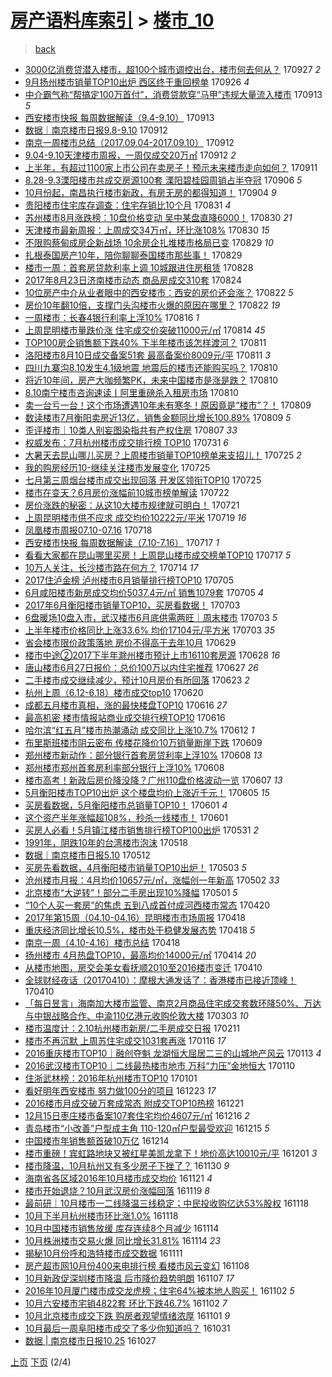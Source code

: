 [房产语料库索引](../../README.md)  > [楼市_10](楼市_10.md)
====
> [back](../README.md)

- [3000亿消费贷潜入楼市，超100个城市调控出台，楼市何去何从？](http://jkwz.applinzi.com/ittc/7017959460960732176.html#3000%E4%BA%BF%E6%B6%88%E8%B4%B9%E8%B4%B7%E6%BD%9C%E5%85%A5%E6%A5%BC%E5%B8%82%EF%BC%8C%E8%B6%85100%E4%B8%AA%E5%9F%8E%E5%B8%82%E8%B0%83%E6%8E%A7%E5%87%BA%E5%8F%B0%EF%BC%8C%E6%A5%BC%E5%B8%82%E4%BD%95%E5%8E%BB%E4%BD%95%E4%BB%8E%EF%BC%9F) 170927 *2* 
- [9月扬州楼市销量TOP10出炉 西区终于重回榜单](http://jkwz.applinzi.com/ittc/7017619188154369041.html#9%E6%9C%88%E6%89%AC%E5%B7%9E%E6%A5%BC%E5%B8%82%E9%94%80%E9%87%8FTOP10%E5%87%BA%E7%82%89+%E8%A5%BF%E5%8C%BA%E7%BB%88%E4%BA%8E%E9%87%8D%E5%9B%9E%E6%A6%9C%E5%8D%95) 170926 *4* 
- [中介霸气称“帮搞定100万首付”，消费贷款穿“马甲”违规大量流入楼市](http://jkwz.applinzi.com/ittc/7012836473265718288.html#%E4%B8%AD%E4%BB%8B%E9%9C%B8%E6%B0%94%E7%A7%B0%E2%80%9C%E5%B8%AE%E6%90%9E%E5%AE%9A100%E4%B8%87%E9%A6%96%E4%BB%98%E2%80%9D%EF%BC%8C%E6%B6%88%E8%B4%B9%E8%B4%B7%E6%AC%BE%E7%A9%BF%E2%80%9C%E9%A9%AC%E7%94%B2%E2%80%9D%E8%BF%9D%E8%A7%84%E5%A4%A7%E9%87%8F%E6%B5%81%E5%85%A5%E6%A5%BC%E5%B8%82) 170913 *5* 
- [西安楼市快报 每周数据解读（9.4-9.10）](http://jkwz.applinzi.com/ittc/7012740420776493840.html#%E8%A5%BF%E5%AE%89%E6%A5%BC%E5%B8%82%E5%BF%AB%E6%8A%A5+%E6%AF%8F%E5%91%A8%E6%95%B0%E6%8D%AE%E8%A7%A3%E8%AF%BB%EF%BC%889.4-9.10%EF%BC%89) 170913  
- [数据｜南京楼市日报9.8-9.10](http://jkwz.applinzi.com/ittc/7012409647783478288.html#%E6%95%B0%E6%8D%AE%EF%BD%9C%E5%8D%97%E4%BA%AC%E6%A5%BC%E5%B8%82%E6%97%A5%E6%8A%A59.8-9.10) 170912  
- [南京一周楼市总结（2017.09.04-2017.09.10）](http://jkwz.applinzi.com/ittc/7012407309601604625.html#%E5%8D%97%E4%BA%AC%E4%B8%80%E5%91%A8%E6%A5%BC%E5%B8%82%E6%80%BB%E7%BB%93%EF%BC%882017.09.04-2017.09.10%EF%BC%89) 170912  
- [9.04-9.10天津楼市周报，一周仅成交20万㎡](http://jkwz.applinzi.com/ittc/7012369078138962961.html#9.04-9.10%E5%A4%A9%E6%B4%A5%E6%A5%BC%E5%B8%82%E5%91%A8%E6%8A%A5%EF%BC%8C%E4%B8%80%E5%91%A8%E4%BB%85%E6%88%90%E4%BA%A420%E4%B8%87%E3%8E%A1) 170912 *2* 
- [上半年，有超过1100家上市公司在卖房子！预示未来楼市走向如何？](http://jkwz.applinzi.com/ittc/7012054445259752465.html#%E4%B8%8A%E5%8D%8A%E5%B9%B4%EF%BC%8C%E6%9C%89%E8%B6%85%E8%BF%871100%E5%AE%B6%E4%B8%8A%E5%B8%82%E5%85%AC%E5%8F%B8%E5%9C%A8%E5%8D%96%E6%88%BF%E5%AD%90%EF%BC%81%E9%A2%84%E7%A4%BA%E6%9C%AA%E6%9D%A5%E6%A5%BC%E5%B8%82%E8%B5%B0%E5%90%91%E5%A6%82%E4%BD%95%EF%BC%9F) 170911  
- [8.28-9.3溧阳楼市共成交房源100套 溧阳碧桂园周销占半夺冠](http://jkwz.applinzi.com/ittc/7010197235789464592.html#8.28-9.3%E6%BA%A7%E9%98%B3%E6%A5%BC%E5%B8%82%E5%85%B1%E6%88%90%E4%BA%A4%E6%88%BF%E6%BA%90100%E5%A5%97+%E6%BA%A7%E9%98%B3%E7%A2%A7%E6%A1%82%E5%9B%AD%E5%91%A8%E9%94%80%E5%8D%A0%E5%8D%8A%E5%A4%BA%E5%86%A0) 170906 *5* 
- [10月份起，南昌执行楼市新政，有房无房的都得知道！](http://jkwz.applinzi.com/ittc/7009466993030464529.html#10%E6%9C%88%E4%BB%BD%E8%B5%B7%EF%BC%8C%E5%8D%97%E6%98%8C%E6%89%A7%E8%A1%8C%E6%A5%BC%E5%B8%82%E6%96%B0%E6%94%BF%EF%BC%8C%E6%9C%89%E6%88%BF%E6%97%A0%E6%88%BF%E7%9A%84%E9%83%BD%E5%BE%97%E7%9F%A5%E9%81%93%EF%BC%81) 170904 *9* 
- [贵阳楼市住宅库存调查：住宅存销比10个月](http://jkwz.applinzi.com/ittc/7008014845558129681.html#%E8%B4%B5%E9%98%B3%E6%A5%BC%E5%B8%82%E4%BD%8F%E5%AE%85%E5%BA%93%E5%AD%98%E8%B0%83%E6%9F%A5%EF%BC%9A%E4%BD%8F%E5%AE%85%E5%AD%98%E9%94%80%E6%AF%9410%E4%B8%AA%E6%9C%88) 170831 *4* 
- [苏州楼市8月涨跌榜：10盘价格变动 吴中某盘直降6000！](http://jkwz.applinzi.com/ittc/7007601881780847632.html#%E8%8B%8F%E5%B7%9E%E6%A5%BC%E5%B8%828%E6%9C%88%E6%B6%A8%E8%B7%8C%E6%A6%9C%EF%BC%9A10%E7%9B%98%E4%BB%B7%E6%A0%BC%E5%8F%98%E5%8A%A8+%E5%90%B4%E4%B8%AD%E6%9F%90%E7%9B%98%E7%9B%B4%E9%99%8D6000%EF%BC%81) 170830 *21* 
- [天津楼市最新周报：上周成交34万㎡，环比涨108%](http://jkwz.applinzi.com/ittc/7007231234231763985.html#%E5%A4%A9%E6%B4%A5%E6%A5%BC%E5%B8%82%E6%9C%80%E6%96%B0%E5%91%A8%E6%8A%A5%EF%BC%9A%E4%B8%8A%E5%91%A8%E6%88%90%E4%BA%A434%E4%B8%87%E3%8E%A1%EF%BC%8C%E7%8E%AF%E6%AF%94%E6%B6%A8108%25) 170830 *15* 
- [不限购蔡甸成房企新战场 10余房企扎堆楼市格局已变](http://jkwz.applinzi.com/ittc/7007181222512690193.html#%E4%B8%8D%E9%99%90%E8%B4%AD%E8%94%A1%E7%94%B8%E6%88%90%E6%88%BF%E4%BC%81%E6%96%B0%E6%88%98%E5%9C%BA+10%E4%BD%99%E6%88%BF%E4%BC%81%E6%89%8E%E5%A0%86%E6%A5%BC%E5%B8%82%E6%A0%BC%E5%B1%80%E5%B7%B2%E5%8F%98) 170829 *10* 
- [扎根泰国房产10年，陪你聊聊泰国楼市那些事！](http://jkwz.applinzi.com/ittc/7007171636170851345.html#%E6%89%8E%E6%A0%B9%E6%B3%B0%E5%9B%BD%E6%88%BF%E4%BA%A710%E5%B9%B4%EF%BC%8C%E9%99%AA%E4%BD%A0%E8%81%8A%E8%81%8A%E6%B3%B0%E5%9B%BD%E6%A5%BC%E5%B8%82%E9%82%A3%E4%BA%9B%E4%BA%8B%EF%BC%81) 170829  
- [楼市一周：首套房贷款利率上调 10城跟进住房租赁](http://jkwz.applinzi.com/ittc/7006791008963281937.html#%E6%A5%BC%E5%B8%82%E4%B8%80%E5%91%A8%EF%BC%9A%E9%A6%96%E5%A5%97%E6%88%BF%E8%B4%B7%E6%AC%BE%E5%88%A9%E7%8E%87%E4%B8%8A%E8%B0%83+10%E5%9F%8E%E8%B7%9F%E8%BF%9B%E4%BD%8F%E6%88%BF%E7%A7%9F%E8%B5%81) 170828  
- [2017年8月23日济南楼市动态 商品房成交310套](http://jkwz.applinzi.com/ittc/7005311771538359313.html#2017%E5%B9%B48%E6%9C%8823%E6%97%A5%E6%B5%8E%E5%8D%97%E6%A5%BC%E5%B8%82%E5%8A%A8%E6%80%81+%E5%95%86%E5%93%81%E6%88%BF%E6%88%90%E4%BA%A4310%E5%A5%97) 170824  
- [10位房产中介从业者眼中的西安楼市：西安的房价还会涨？](http://jkwz.applinzi.com/ittc/7004631139892069393.html#10%E4%BD%8D%E6%88%BF%E4%BA%A7%E4%B8%AD%E4%BB%8B%E4%BB%8E%E4%B8%9A%E8%80%85%E7%9C%BC%E4%B8%AD%E7%9A%84%E8%A5%BF%E5%AE%89%E6%A5%BC%E5%B8%82%EF%BC%9A%E8%A5%BF%E5%AE%89%E7%9A%84%E6%88%BF%E4%BB%B7%E8%BF%98%E4%BC%9A%E6%B6%A8%EF%BC%9F) 170822 *5* 
- [房价10年翻10倍，支撑门头沟楼市火爆的原因在哪里？](http://jkwz.applinzi.com/ittc/7004591217743234065.html#%E6%88%BF%E4%BB%B710%E5%B9%B4%E7%BF%BB10%E5%80%8D%EF%BC%8C%E6%94%AF%E6%92%91%E9%97%A8%E5%A4%B4%E6%B2%9F%E6%A5%BC%E5%B8%82%E7%81%AB%E7%88%86%E7%9A%84%E5%8E%9F%E5%9B%A0%E5%9C%A8%E5%93%AA%E9%87%8C%EF%BC%9F) 170822 *19* 
- [一周楼市：长春4银行利率上浮10%](http://jkwz.applinzi.com/ittc/7002093018923140112.html#%E4%B8%80%E5%91%A8%E6%A5%BC%E5%B8%82%EF%BC%9A%E9%95%BF%E6%98%A54%E9%93%B6%E8%A1%8C%E5%88%A9%E7%8E%87%E4%B8%8A%E6%B5%AE10%25) 170816 *1* 
- [上周昆明楼市量跌价涨 住宅成交价突破11000元/㎡](http://jkwz.applinzi.com/ittc/7001715805967090704.html#%E4%B8%8A%E5%91%A8%E6%98%86%E6%98%8E%E6%A5%BC%E5%B8%82%E9%87%8F%E8%B7%8C%E4%BB%B7%E6%B6%A8+%E4%BD%8F%E5%AE%85%E6%88%90%E4%BA%A4%E4%BB%B7%E7%AA%81%E7%A0%B411000%E5%85%83%2F%E3%8E%A1) 170814 *45* 
- [TOP100房企销售额下跌40% 下半年楼市该怎样渡河？](http://jkwz.applinzi.com/ittc/7000553615264318480.html#TOP100%E6%88%BF%E4%BC%81%E9%94%80%E5%94%AE%E9%A2%9D%E4%B8%8B%E8%B7%8C40%25+%E4%B8%8B%E5%8D%8A%E5%B9%B4%E6%A5%BC%E5%B8%82%E8%AF%A5%E6%80%8E%E6%A0%B7%E6%B8%A1%E6%B2%B3%EF%BC%9F) 170811  
- [洛阳楼市8月10日成交备案51套 最高备案价8009元/平](http://jkwz.applinzi.com/ittc/7000488457406006288.html#%E6%B4%9B%E9%98%B3%E6%A5%BC%E5%B8%828%E6%9C%8810%E6%97%A5%E6%88%90%E4%BA%A4%E5%A4%87%E6%A1%8851%E5%A5%97+%E6%9C%80%E9%AB%98%E5%A4%87%E6%A1%88%E4%BB%B78009%E5%85%83%2F%E5%B9%B3) 170811 *3* 
- [四川九寨沟8.10发生4.1级地震 地震后的楼市还能购买吗？](http://jkwz.applinzi.com/ittc/7000241808066741264.html#%E5%9B%9B%E5%B7%9D%E4%B9%9D%E5%AF%A8%E6%B2%9F8.10%E5%8F%91%E7%94%9F4.1%E7%BA%A7%E5%9C%B0%E9%9C%87+%E5%9C%B0%E9%9C%87%E5%90%8E%E7%9A%84%E6%A5%BC%E5%B8%82%E8%BF%98%E8%83%BD%E8%B4%AD%E4%B9%B0%E5%90%97%EF%BC%9F) 170810  
- [将近10年间，房产大咖频繁PK，未来中国楼市是涨是跌？](http://jkwz.applinzi.com/ittc/7000240412651160593.html#%E5%B0%86%E8%BF%9110%E5%B9%B4%E9%97%B4%EF%BC%8C%E6%88%BF%E4%BA%A7%E5%A4%A7%E5%92%96%E9%A2%91%E7%B9%81PK%EF%BC%8C%E6%9C%AA%E6%9D%A5%E4%B8%AD%E5%9B%BD%E6%A5%BC%E5%B8%82%E6%98%AF%E6%B6%A8%E6%98%AF%E8%B7%8C%EF%BC%9F) 170810  
- [8.10南宁楼市咨询速读丨阿里重磅杀入租房市场](http://jkwz.applinzi.com/ittc/7000120710394283025.html#8.10%E5%8D%97%E5%AE%81%E6%A5%BC%E5%B8%82%E5%92%A8%E8%AF%A2%E9%80%9F%E8%AF%BB%E4%B8%A8%E9%98%BF%E9%87%8C%E9%87%8D%E7%A3%85%E6%9D%80%E5%85%A5%E7%A7%9F%E6%88%BF%E5%B8%82%E5%9C%BA) 170810  
- [卖一台亏一台！这个市场遭遇10年未有寒冬！原因竟是“楼市”？！](http://jkwz.applinzi.com/ittc/6999946945861518352.html#%E5%8D%96%E4%B8%80%E5%8F%B0%E4%BA%8F%E4%B8%80%E5%8F%B0%EF%BC%81%E8%BF%99%E4%B8%AA%E5%B8%82%E5%9C%BA%E9%81%AD%E9%81%8710%E5%B9%B4%E6%9C%AA%E6%9C%89%E5%AF%92%E5%86%AC%EF%BC%81%E5%8E%9F%E5%9B%A0%E7%AB%9F%E6%98%AF%E2%80%9C%E6%A5%BC%E5%B8%82%E2%80%9D%EF%BC%9F%EF%BC%81) 170809  
- [数读楼市7月衡阳卖房近13亿，销售金额同比增长100.89%](http://jkwz.applinzi.com/ittc/6999849833677194256.html#%E6%95%B0%E8%AF%BB%E6%A5%BC%E5%B8%827%E6%9C%88%E8%A1%A1%E9%98%B3%E5%8D%96%E6%88%BF%E8%BF%9113%E4%BA%BF%EF%BC%8C%E9%94%80%E5%94%AE%E9%87%91%E9%A2%9D%E5%90%8C%E6%AF%94%E5%A2%9E%E9%95%BF100.89%25) 170809 *5* 
- [歪评楼市｜10类人别妄图染指共有产权住房](http://jkwz.applinzi.com/ittc/6999018933431305233.html#%E6%AD%AA%E8%AF%84%E6%A5%BC%E5%B8%82%EF%BD%9C10%E7%B1%BB%E4%BA%BA%E5%88%AB%E5%A6%84%E5%9B%BE%E6%9F%93%E6%8C%87%E5%85%B1%E6%9C%89%E4%BA%A7%E6%9D%83%E4%BD%8F%E6%88%BF) 170807 *33* 
- [权威发布：7月杭州楼市成交排行榜 TOP10](http://jkwz.applinzi.com/ittc/6996584972805473297.html#%E6%9D%83%E5%A8%81%E5%8F%91%E5%B8%83%EF%BC%9A7%E6%9C%88%E6%9D%AD%E5%B7%9E%E6%A5%BC%E5%B8%82%E6%88%90%E4%BA%A4%E6%8E%92%E8%A1%8C%E6%A6%9C+TOP10) 170731 *6* 
- [大暑天去昆山哪儿买房？上周楼市销量TOP10榜单来支招儿！](http://jkwz.applinzi.com/ittc/6994267571652920336.html#%E5%A4%A7%E6%9A%91%E5%A4%A9%E5%8E%BB%E6%98%86%E5%B1%B1%E5%93%AA%E5%84%BF%E4%B9%B0%E6%88%BF%EF%BC%9F%E4%B8%8A%E5%91%A8%E6%A5%BC%E5%B8%82%E9%94%80%E9%87%8FTOP10%E6%A6%9C%E5%8D%95%E6%9D%A5%E6%94%AF%E6%8B%9B%E5%84%BF%EF%BC%81) 170725 *2* 
- [我的购房经历10-继续关注楼市发展变化](http://jkwz.applinzi.com/ittc/6994223296252740624.html#%E6%88%91%E7%9A%84%E8%B4%AD%E6%88%BF%E7%BB%8F%E5%8E%8610-%E7%BB%A7%E7%BB%AD%E5%85%B3%E6%B3%A8%E6%A5%BC%E5%B8%82%E5%8F%91%E5%B1%95%E5%8F%98%E5%8C%96) 170725  
- [七月第三周烟台楼市成交出现回落 开发区领衔TOP10](http://jkwz.applinzi.com/ittc/6994186547149407248.html#%E4%B8%83%E6%9C%88%E7%AC%AC%E4%B8%89%E5%91%A8%E7%83%9F%E5%8F%B0%E6%A5%BC%E5%B8%82%E6%88%90%E4%BA%A4%E5%87%BA%E7%8E%B0%E5%9B%9E%E8%90%BD+%E5%BC%80%E5%8F%91%E5%8C%BA%E9%A2%86%E8%A1%94TOP10) 170725  
- [楼市在变天？6月房价涨幅前10城市榜单解读](http://jkwz.applinzi.com/ittc/6993042667934843920.html#%E6%A5%BC%E5%B8%82%E5%9C%A8%E5%8F%98%E5%A4%A9%EF%BC%9F6%E6%9C%88%E6%88%BF%E4%BB%B7%E6%B6%A8%E5%B9%85%E5%89%8D10%E5%9F%8E%E5%B8%82%E6%A6%9C%E5%8D%95%E8%A7%A3%E8%AF%BB) 170722  
- [房价涨跌的秘密：从这10大楼市规律就可明白！](http://jkwz.applinzi.com/ittc/6992806537092138001.html#%E6%88%BF%E4%BB%B7%E6%B6%A8%E8%B7%8C%E7%9A%84%E7%A7%98%E5%AF%86%EF%BC%9A%E4%BB%8E%E8%BF%9910%E5%A4%A7%E6%A5%BC%E5%B8%82%E8%A7%84%E5%BE%8B%E5%B0%B1%E5%8F%AF%E6%98%8E%E7%99%BD%EF%BC%81) 170721  
- [上周昆明楼市供不应求 成交均价10222元/平米](http://jkwz.applinzi.com/ittc/6992063326396613649.html#%E4%B8%8A%E5%91%A8%E6%98%86%E6%98%8E%E6%A5%BC%E5%B8%82%E4%BE%9B%E4%B8%8D%E5%BA%94%E6%B1%82+%E6%88%90%E4%BA%A4%E5%9D%87%E4%BB%B710222%E5%85%83%2F%E5%B9%B3%E7%B1%B3) 170719 *16* 
- [凤凰楼市周报07.10-07.16](http://jkwz.applinzi.com/ittc/6991706015215911952.html#%E5%87%A4%E5%87%B0%E6%A5%BC%E5%B8%82%E5%91%A8%E6%8A%A507.10-07.16) 170718  
- [西安楼市快报 每周数据解读（7.10-7.16）](http://jkwz.applinzi.com/ittc/6991340010018964497.html#%E8%A5%BF%E5%AE%89%E6%A5%BC%E5%B8%82%E5%BF%AB%E6%8A%A5+%E6%AF%8F%E5%91%A8%E6%95%B0%E6%8D%AE%E8%A7%A3%E8%AF%BB%EF%BC%887.10-7.16%EF%BC%89) 170717 *1* 
- [看看大家都在昆山哪里买房！上周昆山楼市成交榜单TOP10](http://jkwz.applinzi.com/ittc/6991302814729765905.html#%E7%9C%8B%E7%9C%8B%E5%A4%A7%E5%AE%B6%E9%83%BD%E5%9C%A8%E6%98%86%E5%B1%B1%E5%93%AA%E9%87%8C%E4%B9%B0%E6%88%BF%EF%BC%81%E4%B8%8A%E5%91%A8%E6%98%86%E5%B1%B1%E6%A5%BC%E5%B8%82%E6%88%90%E4%BA%A4%E6%A6%9C%E5%8D%95TOP10) 170717 *5* 
- [10万人关注，长沙楼市路在何方？](http://jkwz.applinzi.com/ittc/6990230351656780816.html#10%E4%B8%87%E4%BA%BA%E5%85%B3%E6%B3%A8%EF%BC%8C%E9%95%BF%E6%B2%99%E6%A5%BC%E5%B8%82%E8%B7%AF%E5%9C%A8%E4%BD%95%E6%96%B9%EF%BC%9F) 170714 *17* 
- [2017住泸金榜 泸州楼市6月销量排行榜TOP10](http://jkwz.applinzi.com/ittc/6986836437805564932.html#2017%E4%BD%8F%E6%B3%B8%E9%87%91%E6%A6%9C+%E6%B3%B8%E5%B7%9E%E6%A5%BC%E5%B8%826%E6%9C%88%E9%94%80%E9%87%8F%E6%8E%92%E8%A1%8C%E6%A6%9CTOP10) 170705  
- [6月咸阳楼市新房成交均价5037.4元/㎡ 销售1079套](http://jkwz.applinzi.com/ittc/6986759831900652548.html#6%E6%9C%88%E5%92%B8%E9%98%B3%E6%A5%BC%E5%B8%82%E6%96%B0%E6%88%BF%E6%88%90%E4%BA%A4%E5%9D%87%E4%BB%B75037.4%E5%85%83%2F%E3%8E%A1+%E9%94%80%E5%94%AE1079%E5%A5%97) 170705 *4* 
- [2017年6月衡阳楼市销量TOP10，买房看数据！](http://jkwz.applinzi.com/ittc/6986128809467053060.html#2017%E5%B9%B46%E6%9C%88%E8%A1%A1%E9%98%B3%E6%A5%BC%E5%B8%82%E9%94%80%E9%87%8FTOP10%EF%BC%8C%E4%B9%B0%E6%88%BF%E7%9C%8B%E6%95%B0%E6%8D%AE%EF%BC%81) 170703  
- [6盘暖场10盘入市，武汉楼市6月底供需两旺｜周末楼市](http://jkwz.applinzi.com/ittc/6985990624816661508.html#6%E7%9B%98%E6%9A%96%E5%9C%BA10%E7%9B%98%E5%85%A5%E5%B8%82%EF%BC%8C%E6%AD%A6%E6%B1%89%E6%A5%BC%E5%B8%826%E6%9C%88%E5%BA%95%E4%BE%9B%E9%9C%80%E4%B8%A4%E6%97%BA%EF%BD%9C%E5%91%A8%E6%9C%AB%E6%A5%BC%E5%B8%82) 170703 *5* 
- [上半年楼市价格同比上涨33.6% 均价17104元/平方米](http://jkwz.applinzi.com/ittc/6985977273071961092.html#%E4%B8%8A%E5%8D%8A%E5%B9%B4%E6%A5%BC%E5%B8%82%E4%BB%B7%E6%A0%BC%E5%90%8C%E6%AF%94%E4%B8%8A%E6%B6%A833.6%25+%E5%9D%87%E4%BB%B717104%E5%85%83%2F%E5%B9%B3%E6%96%B9%E7%B1%B3) 170703 *35* 
- [省会楼市限价政策落地 房价不得高于去年10月](http://jkwz.applinzi.com/ittc/6984472000415138820.html#%E7%9C%81%E4%BC%9A%E6%A5%BC%E5%B8%82%E9%99%90%E4%BB%B7%E6%94%BF%E7%AD%96%E8%90%BD%E5%9C%B0+%E6%88%BF%E4%BB%B7%E4%B8%8D%E5%BE%97%E9%AB%98%E4%BA%8E%E5%8E%BB%E5%B9%B410%E6%9C%88) 170629  
- [楼市中途②2017下半年滁州楼市预计上市16110套房源](http://jkwz.applinzi.com/ittc/6984140957417997317.html#%E6%A5%BC%E5%B8%82%E4%B8%AD%E9%80%94%E2%91%A12017%E4%B8%8B%E5%8D%8A%E5%B9%B4%E6%BB%81%E5%B7%9E%E6%A5%BC%E5%B8%82%E9%A2%84%E8%AE%A1%E4%B8%8A%E5%B8%8216110%E5%A5%97%E6%88%BF%E6%BA%90) 170628 *16* 
- [唐山楼市6月27日报价：总价100万以内住宅推荐](http://jkwz.applinzi.com/ittc/6983772238191789061.html#%E5%94%90%E5%B1%B1%E6%A5%BC%E5%B8%826%E6%9C%8827%E6%97%A5%E6%8A%A5%E4%BB%B7%EF%BC%9A%E6%80%BB%E4%BB%B7100%E4%B8%87%E4%BB%A5%E5%86%85%E4%BD%8F%E5%AE%85%E6%8E%A8%E8%8D%90) 170627 *26* 
- [二手楼市成交继续减少，预计10月房价有所回落](http://jkwz.applinzi.com/ittc/6982351680594002949.html#%E4%BA%8C%E6%89%8B%E6%A5%BC%E5%B8%82%E6%88%90%E4%BA%A4%E7%BB%A7%E7%BB%AD%E5%87%8F%E5%B0%91%EF%BC%8C%E9%A2%84%E8%AE%A110%E6%9C%88%E6%88%BF%E4%BB%B7%E6%9C%89%E6%89%80%E5%9B%9E%E8%90%BD) 170623 *2* 
- [杭州上周（6.12-6.18）楼市成交top10](http://jkwz.applinzi.com/ittc/6981280213026472964.html#%E6%9D%AD%E5%B7%9E%E4%B8%8A%E5%91%A8%EF%BC%886.12-6.18%EF%BC%89%E6%A5%BC%E5%B8%82%E6%88%90%E4%BA%A4top10) 170620  
- [成都五月楼市真相，涨的最快楼盘TOP10](http://jkwz.applinzi.com/ittc/6979757206034449412.html#%E6%88%90%E9%83%BD%E4%BA%94%E6%9C%88%E6%A5%BC%E5%B8%82%E7%9C%9F%E7%9B%B8%EF%BC%8C%E6%B6%A8%E7%9A%84%E6%9C%80%E5%BF%AB%E6%A5%BC%E7%9B%98TOP10) 170616 *27* 
- [最高机密 楼市情报站商业成交排行榜TOP10](http://jkwz.applinzi.com/ittc/6979705130596172804.html#%E6%9C%80%E9%AB%98%E6%9C%BA%E5%AF%86+%E6%A5%BC%E5%B8%82%E6%83%85%E6%8A%A5%E7%AB%99%E5%95%86%E4%B8%9A%E6%88%90%E4%BA%A4%E6%8E%92%E8%A1%8C%E6%A6%9CTOP10) 170616  
- [哈尔滨“红五月”楼市热潮涌动 成交同比上涨10.7%](http://jkwz.applinzi.com/ittc/6978329397407777797.html#%E5%93%88%E5%B0%94%E6%BB%A8%E2%80%9C%E7%BA%A2%E4%BA%94%E6%9C%88%E2%80%9D%E6%A5%BC%E5%B8%82%E7%83%AD%E6%BD%AE%E6%B6%8C%E5%8A%A8+%E6%88%90%E4%BA%A4%E5%90%8C%E6%AF%94%E4%B8%8A%E6%B6%A810.7%25) 170612 *1* 
- [布里斯班楼市阴云密布 传楼花降价10万销量断崖下跌](http://jkwz.applinzi.com/ittc/6977182157934953477.html#%E5%B8%83%E9%87%8C%E6%96%AF%E7%8F%AD%E6%A5%BC%E5%B8%82%E9%98%B4%E4%BA%91%E5%AF%86%E5%B8%83+%E4%BC%A0%E6%A5%BC%E8%8A%B1%E9%99%8D%E4%BB%B710%E4%B8%87%E9%94%80%E9%87%8F%E6%96%AD%E5%B4%96%E4%B8%8B%E8%B7%8C) 170609  
- [郑州楼市新动作：部分银行首套房贷利率上浮10%](http://jkwz.applinzi.com/ittc/6976823119846048772.html#%E9%83%91%E5%B7%9E%E6%A5%BC%E5%B8%82%E6%96%B0%E5%8A%A8%E4%BD%9C%EF%BC%9A%E9%83%A8%E5%88%86%E9%93%B6%E8%A1%8C%E9%A6%96%E5%A5%97%E6%88%BF%E8%B4%B7%E5%88%A9%E7%8E%87%E4%B8%8A%E6%B5%AE10%25) 170608 *13* 
- [郑州楼市郑州首套房利率部分银行上浮10%](http://jkwz.applinzi.com/ittc/6976764667815789573.html#%E9%83%91%E5%B7%9E%E6%A5%BC%E5%B8%82%E9%83%91%E5%B7%9E%E9%A6%96%E5%A5%97%E6%88%BF%E5%88%A9%E7%8E%87%E9%83%A8%E5%88%86%E9%93%B6%E8%A1%8C%E4%B8%8A%E6%B5%AE10%25) 170608  
- [楼市高考！新政后房价降没降？广州110盘价格波动一览](http://jkwz.applinzi.com/ittc/6976495747510830084.html#%E6%A5%BC%E5%B8%82%E9%AB%98%E8%80%83%EF%BC%81%E6%96%B0%E6%94%BF%E5%90%8E%E6%88%BF%E4%BB%B7%E9%99%8D%E6%B2%A1%E9%99%8D%EF%BC%9F%E5%B9%BF%E5%B7%9E110%E7%9B%98%E4%BB%B7%E6%A0%BC%E6%B3%A2%E5%8A%A8%E4%B8%80%E8%A7%88) 170607 *13* 
- [5月衡阳楼市TOP10出炉 这个楼盘均价上涨近千元！](http://jkwz.applinzi.com/ittc/6975741071106507780.html#5%E6%9C%88%E8%A1%A1%E9%98%B3%E6%A5%BC%E5%B8%82TOP10%E5%87%BA%E7%82%89+%E8%BF%99%E4%B8%AA%E6%A5%BC%E7%9B%98%E5%9D%87%E4%BB%B7%E4%B8%8A%E6%B6%A8%E8%BF%91%E5%8D%83%E5%85%83%EF%BC%81) 170605 *15* 
- [买房看数据，5月衡阳楼市总销量TOP10！](http://jkwz.applinzi.com/ittc/6974259880029324292.html#%E4%B9%B0%E6%88%BF%E7%9C%8B%E6%95%B0%E6%8D%AE%EF%BC%8C5%E6%9C%88%E8%A1%A1%E9%98%B3%E6%A5%BC%E5%B8%82%E6%80%BB%E9%94%80%E9%87%8FTOP10%EF%BC%81) 170601 *4* 
- [这个资产半年涨幅超108%，秒杀一线楼市！](http://jkwz.applinzi.com/ittc/6974145788484518917.html#%E8%BF%99%E4%B8%AA%E8%B5%84%E4%BA%A7%E5%8D%8A%E5%B9%B4%E6%B6%A8%E5%B9%85%E8%B6%85108%25%EF%BC%8C%E7%A7%92%E6%9D%80%E4%B8%80%E7%BA%BF%E6%A5%BC%E5%B8%82%EF%BC%81) 170601  
- [买房人必看！5月镇江楼市销售排行榜TOP100出炉](http://jkwz.applinzi.com/ittc/6973762993522213892.html#%E4%B9%B0%E6%88%BF%E4%BA%BA%E5%BF%85%E7%9C%8B%EF%BC%815%E6%9C%88%E9%95%87%E6%B1%9F%E6%A5%BC%E5%B8%82%E9%94%80%E5%94%AE%E6%8E%92%E8%A1%8C%E6%A6%9CTOP100%E5%87%BA%E7%82%89) 170531 *2* 
- [1991年，阴跌10年的台湾楼市泡沫](http://jkwz.applinzi.com/ittc/6968962975816745989.html#1991%E5%B9%B4%EF%BC%8C%E9%98%B4%E8%B7%8C10%E5%B9%B4%E7%9A%84%E5%8F%B0%E6%B9%BE%E6%A5%BC%E5%B8%82%E6%B3%A1%E6%B2%AB) 170518  
- [数据｜南京楼市日报5.10](http://jkwz.applinzi.com/ittc/6966781542499091461.html#%E6%95%B0%E6%8D%AE%EF%BD%9C%E5%8D%97%E4%BA%AC%E6%A5%BC%E5%B8%82%E6%97%A5%E6%8A%A55.10) 170512  
- [买房先看数据，4月衡阳楼市销量TOP10出炉！](http://jkwz.applinzi.com/ittc/6963495141749818373.html#%E4%B9%B0%E6%88%BF%E5%85%88%E7%9C%8B%E6%95%B0%E6%8D%AE%EF%BC%8C4%E6%9C%88%E8%A1%A1%E9%98%B3%E6%A5%BC%E5%B8%82%E9%94%80%E9%87%8FTOP10%E5%87%BA%E7%82%89%EF%BC%81) 170503 *5* 
- [沧州楼市月报：4月均价10657元/㎡，涨幅创一年新高](http://jkwz.applinzi.com/ittc/6963190070273115140.html#%E6%B2%A7%E5%B7%9E%E6%A5%BC%E5%B8%82%E6%9C%88%E6%8A%A5%EF%BC%9A4%E6%9C%88%E5%9D%87%E4%BB%B710657%E5%85%83%2F%E3%8E%A1%EF%BC%8C%E6%B6%A8%E5%B9%85%E5%88%9B%E4%B8%80%E5%B9%B4%E6%96%B0%E9%AB%98) 170502 *33* 
- [北京楼市“大逆转”！部分二手房出现10%降幅](http://jkwz.applinzi.com/ittc/6962781500360623108.html#%E5%8C%97%E4%BA%AC%E6%A5%BC%E5%B8%82%E2%80%9C%E5%A4%A7%E9%80%86%E8%BD%AC%E2%80%9D%EF%BC%81%E9%83%A8%E5%88%86%E4%BA%8C%E6%89%8B%E6%88%BF%E5%87%BA%E7%8E%B010%25%E9%99%8D%E5%B9%85) 170501 *5* 
- [“10个人买一套房”的焦虑 五到八成首付成河西楼市常态](http://jkwz.applinzi.com/ittc/6958705746735809540.html#%E2%80%9C10%E4%B8%AA%E4%BA%BA%E4%B9%B0%E4%B8%80%E5%A5%97%E6%88%BF%E2%80%9D%E7%9A%84%E7%84%A6%E8%99%91+%E4%BA%94%E5%88%B0%E5%85%AB%E6%88%90%E9%A6%96%E4%BB%98%E6%88%90%E6%B2%B3%E8%A5%BF%E6%A5%BC%E5%B8%82%E5%B8%B8%E6%80%81) 170420  
- [2017年第15周（04.10-04.16）昆明楼市市场周报](http://jkwz.applinzi.com/ittc/6957903816719598597.html#2017%E5%B9%B4%E7%AC%AC15%E5%91%A8%EF%BC%8804.10-04.16%EF%BC%89%E6%98%86%E6%98%8E%E6%A5%BC%E5%B8%82%E5%B8%82%E5%9C%BA%E5%91%A8%E6%8A%A5) 170418  
- [重庆经济同比增长10.5%，楼市处于稳健发展态势](http://jkwz.applinzi.com/ittc/6957835453272163333.html#%E9%87%8D%E5%BA%86%E7%BB%8F%E6%B5%8E%E5%90%8C%E6%AF%94%E5%A2%9E%E9%95%BF10.5%25%EF%BC%8C%E6%A5%BC%E5%B8%82%E5%A4%84%E4%BA%8E%E7%A8%B3%E5%81%A5%E5%8F%91%E5%B1%95%E6%80%81%E5%8A%BF) 170418 *5* 
- [南京一周（4.10-4.16）楼市总结](http://jkwz.applinzi.com/ittc/6957801081621971972.html#%E5%8D%97%E4%BA%AC%E4%B8%80%E5%91%A8%EF%BC%884.10-4.16%EF%BC%89%E6%A5%BC%E5%B8%82%E6%80%BB%E7%BB%93) 170418  
- [扬州楼市 4月热盘TOP10，最高均价14000元/㎡](http://jkwz.applinzi.com/ittc/6956433723615609861.html#%E6%89%AC%E5%B7%9E%E6%A5%BC%E5%B8%82+4%E6%9C%88%E7%83%AD%E7%9B%98TOP10%EF%BC%8C%E6%9C%80%E9%AB%98%E5%9D%87%E4%BB%B714000%E5%85%83%2F%E3%8E%A1) 170414 *20* 
- [从楼市地图，房交会美女看抚顺2010至2016楼市变迁](http://jkwz.applinzi.com/ittc/6954994376366359556.html#%E4%BB%8E%E6%A5%BC%E5%B8%82%E5%9C%B0%E5%9B%BE%EF%BC%8C%E6%88%BF%E4%BA%A4%E4%BC%9A%E7%BE%8E%E5%A5%B3%E7%9C%8B%E6%8A%9A%E9%A1%BA2010%E8%87%B32016%E6%A5%BC%E5%B8%82%E5%8F%98%E8%BF%81) 170410  
- [全球财经夜话（20170410）：摩根大通发话了：香港楼市已接近顶峰！](http://jkwz.applinzi.com/ittc/6954936477157950469.html#%E5%85%A8%E7%90%83%E8%B4%A2%E7%BB%8F%E5%A4%9C%E8%AF%9D%EF%BC%8820170410%EF%BC%89%EF%BC%9A%E6%91%A9%E6%A0%B9%E5%A4%A7%E9%80%9A%E5%8F%91%E8%AF%9D%E4%BA%86%EF%BC%9A%E9%A6%99%E6%B8%AF%E6%A5%BC%E5%B8%82%E5%B7%B2%E6%8E%A5%E8%BF%91%E9%A1%B6%E5%B3%B0%EF%BC%81) 170410  
- [「每日昱言」海南加大楼市监管、南京2月商品住宅成交套数环降50%、万达与中银战略合作、中渝110亿港元收购伦敦大楼](http://jkwz.applinzi.com/ittc/6940708262025626628.html#%E3%80%8C%E6%AF%8F%E6%97%A5%E6%98%B1%E8%A8%80%E3%80%8D%E6%B5%B7%E5%8D%97%E5%8A%A0%E5%A4%A7%E6%A5%BC%E5%B8%82%E7%9B%91%E7%AE%A1%E3%80%81%E5%8D%97%E4%BA%AC2%E6%9C%88%E5%95%86%E5%93%81%E4%BD%8F%E5%AE%85%E6%88%90%E4%BA%A4%E5%A5%97%E6%95%B0%E7%8E%AF%E9%99%8D50%25%E3%80%81%E4%B8%87%E8%BE%BE%E4%B8%8E%E4%B8%AD%E9%93%B6%E6%88%98%E7%95%A5%E5%90%88%E4%BD%9C%E3%80%81%E4%B8%AD%E6%B8%9D110%E4%BA%BF%E6%B8%AF%E5%85%83%E6%94%B6%E8%B4%AD%E4%BC%A6%E6%95%A6%E5%A4%A7%E6%A5%BC) 170303 *10* 
- [楼市温度计：2.10杭州楼市新房/二手房成交日报](http://jkwz.applinzi.com/ittc/6933317851913126917.html#%E6%A5%BC%E5%B8%82%E6%B8%A9%E5%BA%A6%E8%AE%A1%EF%BC%9A2.10%E6%9D%AD%E5%B7%9E%E6%A5%BC%E5%B8%82%E6%96%B0%E6%88%BF%2F%E4%BA%8C%E6%89%8B%E6%88%BF%E6%88%90%E4%BA%A4%E6%97%A5%E6%8A%A5) 170211  
- [楼市不再沉默 上周苏住宅成交1031套再涨](http://jkwz.applinzi.com/ittc/6923722775411033092.html#%E6%A5%BC%E5%B8%82%E4%B8%8D%E5%86%8D%E6%B2%89%E9%BB%98+%E4%B8%8A%E5%91%A8%E8%8B%8F%E4%BD%8F%E5%AE%85%E6%88%90%E4%BA%A41031%E5%A5%97%E5%86%8D%E6%B6%A8) 170116 *17* 
- [2016重庆楼市TOP10｜融创夺魁 龙湖恒大屈居二三的山城地产风云](http://jkwz.applinzi.com/ittc/6922673502741332996.html#2016%E9%87%8D%E5%BA%86%E6%A5%BC%E5%B8%82TOP10%EF%BD%9C%E8%9E%8D%E5%88%9B%E5%A4%BA%E9%AD%81+%E9%BE%99%E6%B9%96%E6%81%92%E5%A4%A7%E5%B1%88%E5%B1%85%E4%BA%8C%E4%B8%89%E7%9A%84%E5%B1%B1%E5%9F%8E%E5%9C%B0%E4%BA%A7%E9%A3%8E%E4%BA%91) 170113 *4* 
- [2016武汉楼市TOP10｜二线最热楼市地市 万科“力压”金地恒大](http://jkwz.applinzi.com/ittc/6921296908814648324.html#2016%E6%AD%A6%E6%B1%89%E6%A5%BC%E5%B8%82TOP10%EF%BD%9C%E4%BA%8C%E7%BA%BF%E6%9C%80%E7%83%AD%E6%A5%BC%E5%B8%82%E5%9C%B0%E5%B8%82+%E4%B8%87%E7%A7%91%E2%80%9C%E5%8A%9B%E5%8E%8B%E2%80%9D%E9%87%91%E5%9C%B0%E6%81%92%E5%A4%A7) 170110  
- [住浙武林榜：2016年杭州楼市TOP10](http://jkwz.applinzi.com/ittc/6917989438448993284.html#%E4%BD%8F%E6%B5%99%E6%AD%A6%E6%9E%97%E6%A6%9C%EF%BC%9A2016%E5%B9%B4%E6%9D%AD%E5%B7%9E%E6%A5%BC%E5%B8%82TOP10) 170101  
- [看好明年西安楼市 努力做100分的项目](http://jkwz.applinzi.com/ittc/6914669123606152197.html#%E7%9C%8B%E5%A5%BD%E6%98%8E%E5%B9%B4%E8%A5%BF%E5%AE%89%E6%A5%BC%E5%B8%82+%E5%8A%AA%E5%8A%9B%E5%81%9A100%E5%88%86%E7%9A%84%E9%A1%B9%E7%9B%AE) 161223 *17* 
- [2016楼市月成交破万套成常态 附成交TOP10热榜](http://jkwz.applinzi.com/ittc/6914018122725327877.html#2016%E6%A5%BC%E5%B8%82%E6%9C%88%E6%88%90%E4%BA%A4%E7%A0%B4%E4%B8%87%E5%A5%97%E6%88%90%E5%B8%B8%E6%80%81+%E9%99%84%E6%88%90%E4%BA%A4TOP10%E7%83%AD%E6%A6%9C) 161221  
- [12月15日枣庄楼市备案107套住宅均价4607元/㎡](http://jkwz.applinzi.com/ittc/6912195640506713093.html#12%E6%9C%8815%E6%97%A5%E6%9E%A3%E5%BA%84%E6%A5%BC%E5%B8%82%E5%A4%87%E6%A1%88107%E5%A5%97%E4%BD%8F%E5%AE%85%E5%9D%87%E4%BB%B74607%E5%85%83%2F%E3%8E%A1) 161216 *2* 
- [青岛楼市“小改善”户型成主角 110-120㎡户型最受欢迎](http://jkwz.applinzi.com/ittc/6911750822697632772.html#%E9%9D%92%E5%B2%9B%E6%A5%BC%E5%B8%82%E2%80%9C%E5%B0%8F%E6%94%B9%E5%96%84%E2%80%9D%E6%88%B7%E5%9E%8B%E6%88%90%E4%B8%BB%E8%A7%92+110-120%E3%8E%A1%E6%88%B7%E5%9E%8B%E6%9C%80%E5%8F%97%E6%AC%A2%E8%BF%8E) 161215 *5* 
- [中国楼市年销售额首破10万亿](http://jkwz.applinzi.com/ittc/6911310133077738501.html#%E4%B8%AD%E5%9B%BD%E6%A5%BC%E5%B8%82%E5%B9%B4%E9%94%80%E5%94%AE%E9%A2%9D%E9%A6%96%E7%A0%B410%E4%B8%87%E4%BA%BF) 161214  
- [楼市重磅！宾虹路地块又被红星美凯龙拿下！地价高达10010元/平](http://jkwz.applinzi.com/ittc/6906704279116448773.html#%E6%A5%BC%E5%B8%82%E9%87%8D%E7%A3%85%EF%BC%81%E5%AE%BE%E8%99%B9%E8%B7%AF%E5%9C%B0%E5%9D%97%E5%8F%88%E8%A2%AB%E7%BA%A2%E6%98%9F%E7%BE%8E%E5%87%AF%E9%BE%99%E6%8B%BF%E4%B8%8B%EF%BC%81%E5%9C%B0%E4%BB%B7%E9%AB%98%E8%BE%BE10010%E5%85%83%2F%E5%B9%B3) 161201 *3* 
- [楼市降温，10月杭州又有多少房子下挫了？](http://jkwz.applinzi.com/ittc/6906360715505304581.html#%E6%A5%BC%E5%B8%82%E9%99%8D%E6%B8%A9%EF%BC%8C10%E6%9C%88%E6%9D%AD%E5%B7%9E%E5%8F%88%E6%9C%89%E5%A4%9A%E5%B0%91%E6%88%BF%E5%AD%90%E4%B8%8B%E6%8C%AB%E4%BA%86%EF%BC%9F) 161130 *9* 
- [海南省各区域2016年10月楼市成交均价](http://jkwz.applinzi.com/ittc/6902989555677791237.html#%E6%B5%B7%E5%8D%97%E7%9C%81%E5%90%84%E5%8C%BA%E5%9F%9F2016%E5%B9%B410%E6%9C%88%E6%A5%BC%E5%B8%82%E6%88%90%E4%BA%A4%E5%9D%87%E4%BB%B7) 161121 *4* 
- [楼市开始退烧？10月武汉房价涨幅回落](http://jkwz.applinzi.com/ittc/6902127770099778564.html#%E6%A5%BC%E5%B8%82%E5%BC%80%E5%A7%8B%E9%80%80%E7%83%A7%EF%BC%9F10%E6%9C%88%E6%AD%A6%E6%B1%89%E6%88%BF%E4%BB%B7%E6%B6%A8%E5%B9%85%E5%9B%9E%E8%90%BD) 161119 *8* 
- [最前研｜10月楼市一二线降温三线稳定；中民投收购亿达53%股权](http://jkwz.applinzi.com/ittc/6901896146745558021.html#%E6%9C%80%E5%89%8D%E7%A0%94%EF%BD%9C10%E6%9C%88%E6%A5%BC%E5%B8%82%E4%B8%80%E4%BA%8C%E7%BA%BF%E9%99%8D%E6%B8%A9%E4%B8%89%E7%BA%BF%E7%A8%B3%E5%AE%9A%EF%BC%9B%E4%B8%AD%E6%B0%91%E6%8A%95%E6%94%B6%E8%B4%AD%E4%BA%BF%E8%BE%BE53%25%E8%82%A1%E6%9D%83) 161118  
- [10月下半月杭州楼市环比涨1.0%](http://jkwz.applinzi.com/ittc/6901885813414953989.html#10%E6%9C%88%E4%B8%8B%E5%8D%8A%E6%9C%88%E6%9D%AD%E5%B7%9E%E6%A5%BC%E5%B8%82%E7%8E%AF%E6%AF%94%E6%B6%A81.0%25) 161118  
- [10月中国楼市销售放缓 库存连续8个月减少](http://jkwz.applinzi.com/ittc/6900403039847842820.html#10%E6%9C%88%E4%B8%AD%E5%9B%BD%E6%A5%BC%E5%B8%82%E9%94%80%E5%94%AE%E6%94%BE%E7%BC%93+%E5%BA%93%E5%AD%98%E8%BF%9E%E7%BB%AD8%E4%B8%AA%E6%9C%88%E5%87%8F%E5%B0%91) 161114  
- [10月株洲楼市交易火爆 同比增长31.81%](http://jkwz.applinzi.com/ittc/6900272590299333637.html#10%E6%9C%88%E6%A0%AA%E6%B4%B2%E6%A5%BC%E5%B8%82%E4%BA%A4%E6%98%93%E7%81%AB%E7%88%86+%E5%90%8C%E6%AF%94%E5%A2%9E%E9%95%BF31.81%25) 161114 *23* 
- [揭秘10月份呼和浩特楼市成交数据](http://jkwz.applinzi.com/ittc/6899179999268963333.html#%E6%8F%AD%E7%A7%9810%E6%9C%88%E4%BB%BD%E5%91%BC%E5%92%8C%E6%B5%A9%E7%89%B9%E6%A5%BC%E5%B8%82%E6%88%90%E4%BA%A4%E6%95%B0%E6%8D%AE) 161111  
- [房产超市网10月份400来电排行榜 看楼市风云变幻](http://jkwz.applinzi.com/ittc/6898185659079984133.html#%E6%88%BF%E4%BA%A7%E8%B6%85%E5%B8%82%E7%BD%9110%E6%9C%88%E4%BB%BD400%E6%9D%A5%E7%94%B5%E6%8E%92%E8%A1%8C%E6%A6%9C+%E7%9C%8B%E6%A5%BC%E5%B8%82%E9%A3%8E%E4%BA%91%E5%8F%98%E5%B9%BB) 161108  
- [10月新政促深圳楼市降温 后市降价趋势明朗](http://jkwz.applinzi.com/ittc/6897730754431157252.html#10%E6%9C%88%E6%96%B0%E6%94%BF%E4%BF%83%E6%B7%B1%E5%9C%B3%E6%A5%BC%E5%B8%82%E9%99%8D%E6%B8%A9+%E5%90%8E%E5%B8%82%E9%99%8D%E4%BB%B7%E8%B6%8B%E5%8A%BF%E6%98%8E%E6%9C%97) 161107 *17* 
- [2016年10月厦门楼市成交龙虎榜；住宅64%被本地人购买！](http://jkwz.applinzi.com/ittc/6895829626332382212.html#2016%E5%B9%B410%E6%9C%88%E5%8E%A6%E9%97%A8%E6%A5%BC%E5%B8%82%E6%88%90%E4%BA%A4%E9%BE%99%E8%99%8E%E6%A6%9C%EF%BC%9B%E4%BD%8F%E5%AE%8564%25%E8%A2%AB%E6%9C%AC%E5%9C%B0%E4%BA%BA%E8%B4%AD%E4%B9%B0%EF%BC%81) 161102 *5* 
- [10月六安楼市宅销4822套 环比下跌46.7%](http://jkwz.applinzi.com/ittc/6895827636030276612.html#10%E6%9C%88%E5%85%AD%E5%AE%89%E6%A5%BC%E5%B8%82%E5%AE%85%E9%94%804822%E5%A5%97+%E7%8E%AF%E6%AF%94%E4%B8%8B%E8%B7%8C46.7%25) 161102 *7* 
- [10月北京楼市成交下跌 购房者观望情绪浓厚](http://jkwz.applinzi.com/ittc/6895334560622969861.html#10%E6%9C%88%E5%8C%97%E4%BA%AC%E6%A5%BC%E5%B8%82%E6%88%90%E4%BA%A4%E4%B8%8B%E8%B7%8C+%E8%B4%AD%E6%88%BF%E8%80%85%E8%A7%82%E6%9C%9B%E6%83%85%E7%BB%AA%E6%B5%93%E5%8E%9A) 161101 *9* 
- [10月最后一周阜阳楼市成交了多少你知道吗？](http://jkwz.applinzi.com/ittc/6895207304940487685.html#10%E6%9C%88%E6%9C%80%E5%90%8E%E4%B8%80%E5%91%A8%E9%98%9C%E9%98%B3%E6%A5%BC%E5%B8%82%E6%88%90%E4%BA%A4%E4%BA%86%E5%A4%9A%E5%B0%91%E4%BD%A0%E7%9F%A5%E9%81%93%E5%90%97%EF%BC%9F) 161031  
- [数据 | 南京楼市日报10.25](http://jkwz.applinzi.com/ittc/6893672005219386372.html#%E6%95%B0%E6%8D%AE+%7C+%E5%8D%97%E4%BA%AC%E6%A5%BC%E5%B8%82%E6%97%A5%E6%8A%A510.25) 161027  


 [上页](楼市_103.md) [下页](楼市_101.md)          (2/4)